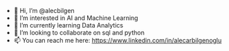 - 👋 Hi, I’m @alecbilgen
- 👀 I’m interested in AI and Machine Learning
- 🌱 I’m currently learning Data Analytics
- 💞️ I’m looking to collaborate on sql and python
- 📫 You can reach me here: https://www.linkedin.com/in/alecarbilgenoglu



<!---
alecbilgen/alecbilgen is a ✨ special ✨ repository because its `README.md` (this file) appears on your GitHub profile.
You can click the Preview link to take a look at your changes.
--->
